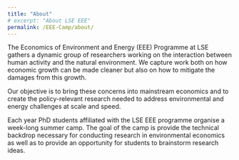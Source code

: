```yaml
---
title: "About"
# excerpt: "About LSE EEE"
permalink: /EEE-Camp/about/
---
```


The Economics of Environment and Energy (EEE) Programme at LSE gathers a dynamic group of researchers working on the interaction between human activity and the natural environment. We capture work both on how economic growth can be made cleaner but also on how to mitigate the damages from this growth.

Our objective is to bring these concerns into mainstream economics and to create the policy-relevant research needed to address environmental and energy challenges at scale and speed. 

Each year PhD students affiliated with the LSE EEE programme organise a week-long summer camp. The goal of the camp is provide the technical backdrop necessary for conducting research in environmental economics as well as to provide an opportunity for students to brainstorm research ideas.  